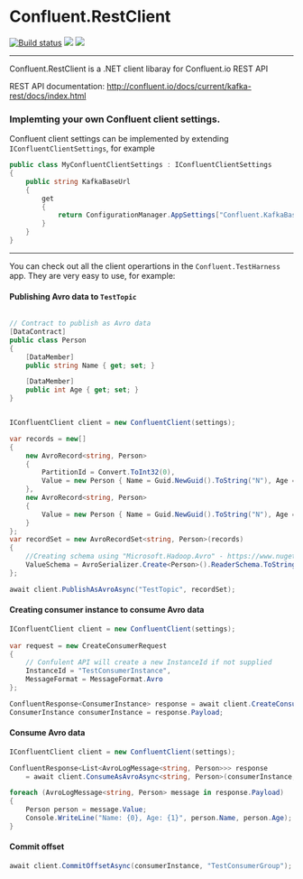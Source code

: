 # Confluent.RestClient
[![Build status](https://ci.appveyor.com/api/projects/status/ddit8x0r5q7c6hx6?svg=true)](https://ci.appveyor.com/project/josephjeganathan/confluent-restclient) [![](http://img.shields.io/nuget/v/Confluent.RestClient.svg?style=flat-square)](http://www.nuget.org/packages/Confluent.RestClient/)  [![](http://img.shields.io/nuget/dt/Confluent.RestClient.svg?style=flat-square)](http://www.nuget.org/packages/Confluent.RestClient/)


---
Confluent.RestClient is a .NET client libaray for Confluent.io REST API

REST API documentation: http://confluent.io/docs/current/kafka-rest/docs/index.html

### Implemting your own Confluent client settings.

Confluent client settings can be implemented by extending `IConfluentClientSettings`, for example

```C#
public class MyConfluentClientSettings : IConfluentClientSettings
{
    public string KafkaBaseUrl
    {
        get
        {
            return ConfigurationManager.AppSettings["Confluent.KafkaBaseUrl"];
        }
    }
}
```

---
You can check out all the client operartions in the `Confluent.TestHarness` app. They are very easy to use, for example:

#### Publishing Avro data to `TestTopic`

```C#

// Contract to publish as Avro data 
[DataContract]
public class Person
{
    [DataMember]
    public string Name { get; set; }

    [DataMember]
    public int Age { get; set; }
}


IConfluentClient client = new ConfluentClient(settings);

var records = new[]
{
    new AvroRecord<string, Person>
    {
        PartitionId = Convert.ToInt32(0),
        Value = new Person { Name = Guid.NewGuid().ToString("N"), Age = 25 }
    },
    new AvroRecord<string, Person>
    {
        Value = new Person { Name = Guid.NewGuid().ToString("N"), Age = 26 }
    }
};
var recordSet = new AvroRecordSet<string, Person>(records)
{
    //Creating schema using "Microsoft.Hadoop.Avro" - https://www.nuget.org/packages/Microsoft.Hadoop.Avro/
    ValueSchema = AvroSerializer.Create<Person>().ReaderSchema.ToString()
};

await client.PublishAsAvroAsync("TestTopic", recordSet);
```

#### Creating consumer instance to consume Avro data

```C#
IConfluentClient client = new ConfluentClient(settings);
                
var request = new CreateConsumerRequest
{
    // Confulent API will create a new InstanceId if not supplied
    InstanceId = "TestConsumerInstance",
    MessageFormat = MessageFormat.Avro
};

ConfluentResponse<ConsumerInstance> response = await client.CreateConsumerAsync("TestConsumerGroup", request);
ConsumerInstance consumerInstance = response.Payload;
```

#### Consume Avro data

```C#
IConfluentClient client = new ConfluentClient(settings);

ConfluentResponse<List<AvroLogMessage<string, Person>>> response
    = await client.ConsumeAsAvroAsync<string, Person>(consumerInstance, "TestConsumerInstance", "TestTopic");

foreach (AvroLogMessage<string, Person> message in response.Payload)
{
    Person person = message.Value;
    Console.WriteLine("Name: {0}, Age: {1}", person.Name, person.Age);
}
```

#### Commit offset

```C#
await client.CommitOffsetAsync(consumerInstance, "TestConsumerGroup");
```
